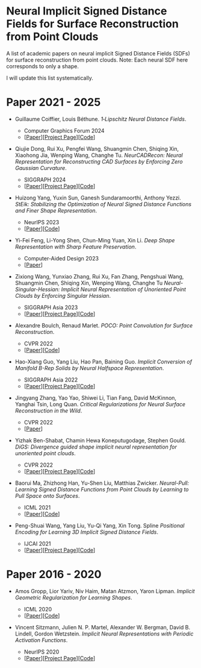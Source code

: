 # Neural Implicit Signed Distance Fields for Surface Reconstruction from Point Clouds

A list of academic papers on neural implicit Signed Distance Fields (SDFs) for surface reconstruction from point clouds. Note: Each neural SDF here corresponds to only a shape.

I will update this list systematically.

# Paper 2021 - 2025
- Guillaume Coiffier, Louis Béthune. *1‐Lipschitz Neural Distance Fields*.
  - Computer Graphics Forum 2024
  - [[Paper](https://arxiv.org/abs/2407.09505)][[Project Page](https://gcoiffier.github.io/publications/onelipsdf/)][[Code](https://github.com/GCoiffier/1-Lipschitz-Neural-Distance-Fields)]

- Qiujie Dong, Rui Xu, Pengfei Wang, Shuangmin Chen, Shiqing Xin, Xiaohong Jia, Wenping Wang, Changhe Tu. *NeurCADRecon: Neural Representation for Reconstructing CAD Surfaces by Enforcing Zero Gaussian Curvature*.
  - SIGGRAPH 2024
  - [[Paper](https://dl.acm.org/doi/10.1145/3658171)][[Project Page](https://qiujiedong.github.io/publications/NeurCADRecon/)][[Code](https://github.com/QiujieDong/NeurCADRecon)]

- Huizong Yang, Yuxin Sun, Ganesh Sundaramoorthi, Anthony Yezzi. *StEik: Stabilizing the Optimization of Neural Signed Distance Functions and Finer Shape Representation*.
  - NeurIPS 2023
  - [[Paper](https://proceedings.neurips.cc/paper_files/paper/2023/file/2d6336c1c2987e9d1d9894edd593478d-Paper-Conference.pdf)][[Code](https://github.com/sunyx523/StEik)]

- Yi-Fei Feng, Li-Yong Shen, Chun-Ming Yuan, Xin Li. *Deep Shape Representation with Sharp Feature Preservation*.
  -  Computer-Aided Design 2023
  -  [[Paper](https://www.sciencedirect.com/science/article/pii/S0010448522002019)]

- Zixiong Wang, Yunxiao Zhang, Rui Xu, Fan Zhang, Pengshuai Wang, Shuangmin Chen, Shiqing Xin, Wenping Wang, Changhe Tu *Neural-Singular-Hessian: Implicit Neural Representation of Unoriented Point Clouds by Enforcing Singular Hessian*.
  - SIGGRAPH Asia 2023
  - [[Paper](https://arxiv.org/abs/2309.01793)][[Project Page](https://bearprin.com/publications/neural-singular-hessian23wang/)][[Code](https://github.com/bearprin/Neural-Singular-Hessian?tab=readme-ov-file)]
  
- Alexandre Boulch, Renaud Marlet. *POCO: Point Convolution for Surface Reconstruction*.
  - CVPR 2022
  - [[Paper](https://openaccess.thecvf.com/content/CVPR2022/html/Boulch_POCO_Point_Convolution_for_Surface_Reconstruction_CVPR_2022_paper.html)][[Code](https://github.com/valeoai/POCO?tab=readme-ov-file)]

- Hao-Xiang Guo, Yang Liu, Hao Pan, Baining Guo. *Implicit Conversion of Manifold B-Rep Solids by Neural Halfspace Representation*.
  - SIGGRAPH Asia 2022
  - [[Paper](https://arxiv.org/abs/2209.10191)][[Project Page](https://guohaoxiang.github.io/projects/nhrep.html)][[Code](https://github.com/guohaoxiang/NH-Rep)]

- Jingyang Zhang, Yao Yao, Shiwei Li, Tian Fang, David McKinnon, Yanghai Tsin, Long Quan. *Critical Regularizations for Neural Surface Reconstruction in the Wild*.
  - CVPR 2022
  - [[Paper](https://openaccess.thecvf.com/content/CVPR2022/papers/Zhang_Critical_Regularizations_for_Neural_Surface_Reconstruction_in_the_Wild_CVPR_2022_paper.pdf)]

- Yizhak Ben-Shabat, Chamin Hewa Koneputugodage, Stephen Gould. *DiGS: Divergence guided shape implicit neural representation for unoriented point clouds*.
  - CVPR 2022
  - [[Paper](https://openaccess.thecvf.com/content/CVPR2022/papers/Ben-Shabat_DiGS_Divergence_Guided_Shape_Implicit_Neural_Representation_for_Unoriented_Point_CVPR_2022_paper.pdf)][[Project Page](https://chumbyte.github.io/DiGS-Site/)][[Code](https://github.com/Chumbyte/DiGS?tab=readme-ov-file)]

- Baorui Ma, Zhizhong Han, Yu-Shen Liu, Matthias Zwicker. *Neural-Pull: Learning Signed Distance Functions from Point Clouds by Learning to Pull Space onto Surfaces*.
  - ICML 2021
  - [[Paper](https://arxiv.org/abs/2011.13495)][[Code](https://github.com/mabaorui/NeuralPull?tab=readme-ov-file)]

- Peng-Shuai Wang, Yang Liu, Yu-Qi Yang, Xin Tong. Spline *Positional Encoding for Learning 3D Implicit Signed Distance Fields*.
  - IJCAI 2021
  - [[Paper](https://arxiv.org/abs/2106.01553)][[Project Page](https://wang-ps.github.io/spe)][[Code](https://github.com/microsoft/SplinePosEnc?tab=readme-ov-file)]

# Paper 2016 - 2020
- Amos Gropp, Lior Yariv, Niv Haim, Matan Atzmon, Yaron Lipman. *Implicit Geometric Regularization for Learning Shapes*.
  - ICML 2020
  - [[Paper](https://arxiv.org/abs/2002.10099)][[Code](https://github.com/amosgropp/IGR?tab=readme-ov-file)]

- Vincent Sitzmann, Julien N. P. Martel, Alexander W. Bergman, David B. Lindell, Gordon Wetzstein. *Implicit Neural Representations with Periodic Activation Functions*.
  - NeurIPS 2020
  - [[Paper](https://arxiv.org/abs/2006.09661)][[Project Page](https://www.vincentsitzmann.com/siren/)][[Code](https://github.com/vsitzmann/siren?tab=readme-ov-file)]

